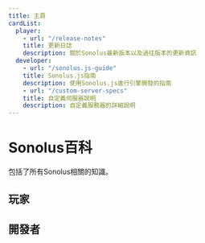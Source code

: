 ```yaml
---
title: 主頁
cardList:
  player:
    - url: "/release-notes"
    title: 更新日誌
    description: 關於Sonolus最新版本以及過往版本的更新資訊
  developer:
    - url: "/sonolus.js-guide"
    title: Sonolus.js指南
    description: 使用Sonolus.js進行引擎開發的指南
    - url: "/custom-server-specs"
    title: 自定義伺服器說明
    description: 自定義服務器的詳細說明
---
```


# Sonolus百科

包括了所有Sonolus相關的知識。

## 玩家

<cardlist category="player"></cardlist>

## 開發者

<cardlist category="developer"></cardlist>
